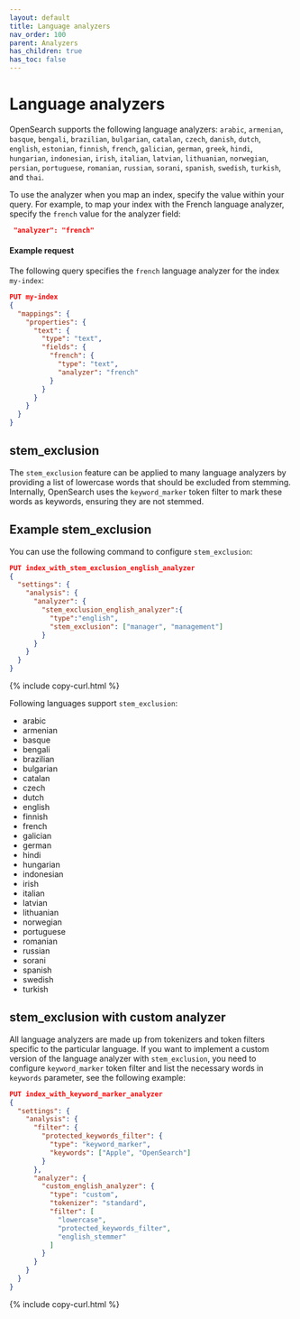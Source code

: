 ```yaml
---
layout: default
title: Language analyzers
nav_order: 100
parent: Analyzers
has_children: true
has_toc: false
---
```


# Language analyzers

OpenSearch supports the following language analyzers:
`arabic`, `armenian`, `basque`, `bengali`, `brazilian`, `bulgarian`, `catalan`, `czech`, `danish`, `dutch`, `english`, `estonian`, `finnish`, `french`, `galician`, `german`, `greek`, `hindi`, `hungarian`, `indonesian`, `irish`, `italian`, `latvian`, `lithuanian`, `norwegian`, `persian`, `portuguese`, `romanian`, `russian`, `sorani`, `spanish`, `swedish`, `turkish`, and `thai`.

To use the analyzer when you map an index, specify the value within your query. For example, to map your index with the French language analyzer, specify the `french` value for the analyzer field:

```json
 "analyzer": "french"
```

#### Example request

The following query specifies the `french` language analyzer for the index `my-index`:

```json
PUT my-index
{
  "mappings": {
    "properties": {
      "text": { 
        "type": "text",
        "fields": {
          "french": { 
            "type": "text",
            "analyzer": "french"
          }
        }
      }
    }
  }
}
```

## stem_exclusion

The `stem_exclusion` feature can be applied to many language analyzers by providing a list of lowercase words that should be excluded from stemming. Internally, OpenSearch uses the `keyword_marker` token filter to mark these words as keywords, ensuring they are not stemmed.

## Example stem_exclusion

You can use the following command to configure `stem_exclusion`:

```json
PUT index_with_stem_exclusion_english_analyzer
{
  "settings": {
    "analysis": {
      "analyzer": {
        "stem_exclusion_english_analyzer":{
          "type":"english",
          "stem_exclusion": ["manager", "management"]
        }
      }
    }
  }
}
```
{% include copy-curl.html %}

Following languages support `stem_exclusion`:

- arabic 
- armenian
- basque
- bengali
- brazilian
- bulgarian
- catalan
- czech
- dutch
- english
- finnish
- french
- galician
- german
- hindi
- hungarian
- indonesian
- irish
- italian
- latvian
- lithuanian
- norwegian
- portuguese
- romanian
- russian
- sorani
- spanish
- swedish
- turkish


## stem_exclusion with custom analyzer

All language analyzers are made up from tokenizers and token filters specific to the particular language. If you want to implement a custom version of the language analyzer with `stem_exclusion`, you need to configure `keyword_marker` token filter and list the necessary words in `keywords` parameter, see the following example:

```json
PUT index_with_keyword_marker_analyzer
{
  "settings": {
    "analysis": {
      "filter": {
        "protected_keywords_filter": {
          "type": "keyword_marker",
          "keywords": ["Apple", "OpenSearch"]
        }
      },
      "analyzer": {
        "custom_english_analyzer": {
          "type": "custom",
          "tokenizer": "standard",
          "filter": [
            "lowercase",
            "protected_keywords_filter",
            "english_stemmer"
          ]
        }
      }
    }
  }
}
```
{% include copy-curl.html %}
